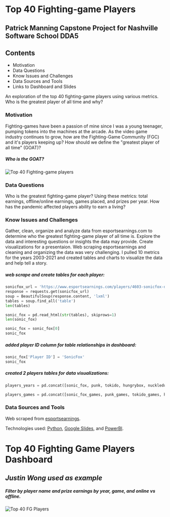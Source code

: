 # Top 40 Fighting-game Players

## Patrick Manning Capstone Project for Nashville Software School DDA5

## Contents
 * Motivation
 * Data Questions
 * Know Issues and Challenges
 * Data Sources and Tools
 * Links to Dashboard and Slides

An exploration of the top 40 fighting-game players using various metrics. Who is the greatest player of all time and why?


### Motivation

Fighting-games have been a passion of mine since I was a young teenager, pumping tokens into the machines at the arcade. As the video game industry continues to grow, how are the Fighting-Game Community (FGC) and it's players keeping up? How should we define the "greatest player of all time" (GOAT)? 


##### Who is the GOAT?
![Top 40 Fighting-game players](https://user-images.githubusercontent.com/90284913/170115702-2ea13f54-fb61-4a0f-8bf2-1b5f4c640643.png)



### Data Questions

Who is the greatest fighting-game player? Using these metrics: total earnings, offline/online earnings, games placed, and prizes per year.
How has the pandemic affected players ability to earn a living?


### Know Issues and Challenges

Gather, clean, organize and analyze data from esportsearnings.com to determine who the greatest fighting-game player of all time is. Explore the data and interesting questions or insights the data may provide. Create visualizations for a presentaion.
Web scraping esportsearnings and cleaning and organizing the data was very challenging. I pulled 10 metrics for the years 2003-2021 and created tables and charts to visualize the data and help tell a story.

##### web scrape and create tables for each player:
```python 3
sonicfox_url = 'https://www.esportsearnings.com/players/4603-sonicfox-dominique-mclean'
response = requests.get(sonicfox_url)
soup = BeautifulSoup(response.content, 'lxml')
tables = soup.find_all('table')
len(tables)
```
```python 3
sonic_fox = pd.read_html(str(tables), skiprows=1)
len(sonic_fox)
```
```python 3
sonic_fox = sonic_fox[0]
sonic_fox
```

##### added player ID column for table relationships in dashboard:
```python 3
sonic_fox['Player ID'] = 'SonicFox'
sonic_fox
```

##### created 2 players tables for data visualizations:
```python 3
players_years = pd.concat([sonic_fox, punk, tokido, hungrybox, nuckledu, gachikun, armada, idom, mew2king, dragon, mena, daigo, mango, mkleo, knee, kazunoko, infiltration, fuudo, momochi, zero, sandstorm, afoxygrandpa, leffen, fujimura, itabashi, boomie, dabuz, nairo, jwong, xian, jdcr, plup, tweek, bonchan, phenom, ally, qudans, problem_x, nobi, mago])
```
```python 3
players_games = pd.concat([sonic_fox_games, punk_games, tokido_games, hungrybox_games, nuckledu_games, gachikun_games, armada_games, idom_games, mew2king_games, dragon_games, mena_games, daigo_games, mango_games, mkleo_games, knee_games, kazunoko_games, infiltration_games, fuudo_games, momochi_games, zero_games, sandstorm_games, afoxygrandpa_games, leffen_games, fujimura_games, itabashi_games, boomie_games, dabuz_games, nairo_games, jwong_games, xian_games, jdcr_games, plup_games, tweek_games, bonchan_games, phenom_games, ally_games, qudans_games, problem_x_games, nobi_games, mago_games])
```


### Data Sources and Tools

Web scraped from [esportsearnings](https://www.esportsearnings.com/players/fighting-game-players).

Technologies used: [Python](https://www.python.org/), [Google Slides](https://www.google.com/slides/about/), and [PowerBI](https://powerbi.microsoft.com/en-us/).







# Top 40 Fighting Game Players Dashboard

## ***Justin Wong used as example***
##### Filter by player name and prize earnings by year, game, and  online vs offline.
![Top 40 FG Players](https://user-images.githubusercontent.com/90284913/170078383-5c55cfb9-9b28-4c40-8054-a9fa1f9794f6.png)


